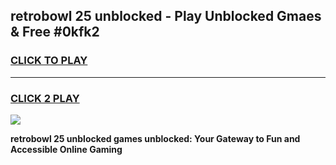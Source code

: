 
## retrobowl 25 unblocked - Play Unblocked Gmaes & Free #0kfk2
<h3>
<a href="https://news.freeplayer.one?title=retrobowl_25_unblocked&ref=24F">CLICK TO PLAY</a></h3>
<hr>

<h3>
<a href="https://news.freeplayer.one?title=retrobowl_25_unblocked&ref=24F">CLICK 2 PLAY</a>
  
</h3>

<a href="https://news.freeplayer.one?title=retrobowl_25_unblocked&ref=24F/"><img src="https://clearcache.store/games.png"></a>


**retrobowl 25 unblocked games unblocked: Your Gateway to Fun and Accessible Online Gaming**
